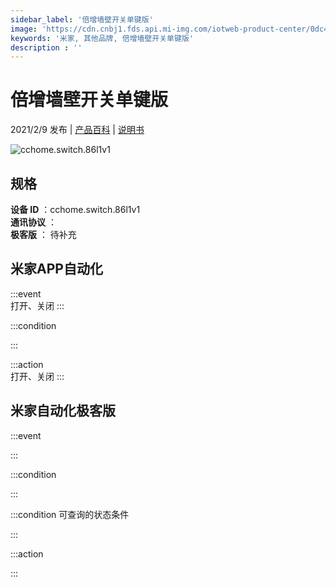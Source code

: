 ```yaml
---
sidebar_label: '倍增墙壁开关单键版'
image: 'https://cdn.cnbj1.fds.api.mi-img.com/iotweb-product-center/0dc4d901b5d2a750af21938c02b56fdc_一路开关.png?GalaxyAccessKeyId=AKVGLQWBOVIRQ3XLEW&Expires=9223372036854775807&Signature=gW05l6GSuvJlfscawojkqoEM6KQ='
keywords: '米家, 其他品牌, 倍增墙壁开关单键版'
description : ''
---
```

# 倍增墙壁开关单键版

2021/2/9 发布 | [产品百科](https://home.mi.com/webapp/content/baike/product/index.html?model=cchome.switch.86l1v1/) | [说明书](https://home.mi.com/views/introduction.html?model=cchome.switch.86l1v1&region=cn)

![cchome.switch.86l1v1](https://cdn.cnbj1.fds.api.mi-img.com/iotweb-product-center/0dc4d901b5d2a750af21938c02b56fdc_一路开关.png?GalaxyAccessKeyId=AKVGLQWBOVIRQ3XLEW&Expires=9223372036854775807&Signature=gW05l6GSuvJlfscawojkqoEM6KQ=)

## 规格  
> 
**设备 ID** ：cchome.switch.86l1v1  
**通讯协议** ：  
**极客版**  ： 待补充 


## 米家APP自动化  

:::event  
打开、关闭
:::

:::condition  

:::

:::action   
打开、关闭
:::

## 米家自动化极客版  

:::event  

:::

:::condition  

:::

:::condition 可查询的状态条件  

:::

:::action  

:::

        
